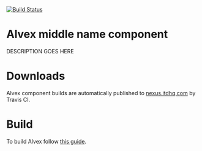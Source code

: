 [![Build Status](https://travis-ci.org/ITDSystems/alvex-middle-name.svg?branch=master)](https://travis-ci.org/ITDSystems/alvex-middle-name)

# Alvex middle name component

DESCRIPTION GOES HERE

# Downloads

Alvex component builds are automatically published to [nexus.itdhq.com](http://nexus.itdhq.com) by Travis CI.

# Build

To build Alvex follow [this guide](https://github.com/ITDSystems/alvex#build-component-from-source).
